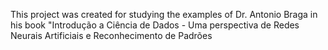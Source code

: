 This project was created for studying the examples of Dr. Antonio Braga in his book "Introdução a Ciência de Dados - Uma perspectiva de Redes Neurais Artificiais e Reconhecimento de Padrões
